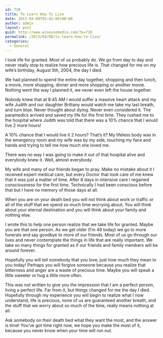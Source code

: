 ```yaml
---
id: 710
title: To Learn How To Live
date: 2013-04-08T05:41:00+00:00
author: admin
layout: post
guid: http://www.wiseusemedia.com/?p=710
permalink: /2013/04/08/to-learn-how-to-live/
categories:
  - General
---
```

I took life for granted. Most of us probably do. We go from day to day and never really stop to realize how precious life is. That changed for me on my wife&#8217;s birthday, August 5th, 2004, the day I died.

We had planned to spend the entire day together, shopping and then lunch, a movie, more shopping, dinner and more shopping or another movie. Nothing went the way I planned it, we never even left the house together.

Nobody knew that at 8:45 AM I would suffer a massive heart attack and my wife Judith and our daughter Brittany would watch me take my last breath, and turn blue. Never thought about dying. Never even considered it. The paramedics arrived and saved my life for the first time. They rushed me to the hospital where Judith was told that there was a 10% chance that I would live 2 more hours!

A 10% chance that I would live it 2 hours? That&#8217;s it? My lifeless body was in the emergency room and my wife was by my side, touching my face and hands and trying to tell me how much she loved me.
  
There was no way I was going to make it out of that hospital alive and everybody knew it. Well, almost everybody.

My wife and many of our friends began to pray. Make no mistake about it I received expert medical care, but every Doctor that took care of me knew that it was just a matter of time. After 8 days in intensive care I regained consciousness for the first time. Technically I had been conscious before that but I have no memory of those days at all.

When you are on your death bed you will not think about work or traffic or all of the stuff that we spend so much time worrying about. You will think about your eternal destination and you will think about your family and nothing else.

I wrote this to help one person realize that we take life for granted. Maybe you are that one person. As we get older (I&#8217;m 48 today) we go to more funerals and say goodbye to more of our friends. Most of us go through our lives and never contemplate the things in life that are really important. We take so many things for granted as if our friends and family members will be around forever.

Hopefully you will tell somebody that you love, just how much they mean to you today! Perhaps you will forgive someone because you realize that bitterness and anger are a waste of precious time. Maybe you will speak a little sweeter or hug a little more often.

This was not written to give you the impression that I am a perfect person, living a perfect life. Far from it, but things changed for me the day I died. Hopefully through my experience you will begin to realize what I now understand, life is precious, none of us are guaranteed another breath, and the stuff that we worry about so much of the time, really means nothing at all.

Ask somebody on their death bed what they want the most, and the answer is time! You&#8217;ve got time right now, we hope you make the most of it, because you never know when your time will run out.